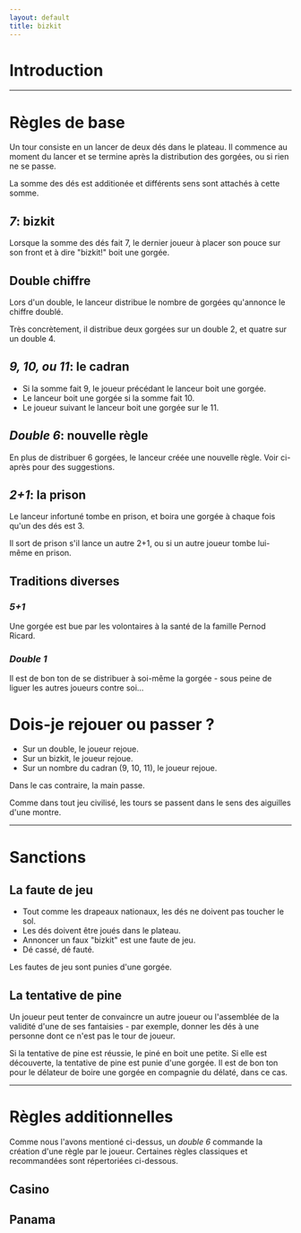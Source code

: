 ```yaml
---
layout: default
title: bizkit
---
```


# Introduction

---

# Règles de base
Un tour consiste en un lancer de deux dés dans le plateau. Il commence au moment du lancer et se termine après la distribution des gorgées, ou si rien ne se passe.

La somme des dés est additionée et différents sens sont attachés à cette somme.

## *7*: bizkit
Lorsque la somme des dés fait 7, le dernier joueur à placer son pouce sur son front et à dire "bizkit!" boit une gorgée. 

## Double chiffre
Lors d'un double, le lanceur distribue le nombre de gorgées qu'annonce le chiffre doublé.

Très concrètement, il distribue deux gorgées sur un double 2, et quatre sur un double 4.

## *9, 10, ou 11*: le cadran

* Si la somme fait 9, le joueur précédant le lanceur boit une gorgée.
* Le lanceur boit une gorgée si la somme fait 10.
* Le joueur suivant le lanceur boit une gorgée sur le 11.

## *Double 6*: nouvelle règle
En plus de distribuer 6 gorgées, le lanceur créée une nouvelle règle. Voir ci-après pour des suggestions.

## *2+1*: la prison
Le lanceur infortuné tombe en prison, et boira une gorgée à chaque fois qu'un des dés est 3.

Il sort de prison s'il lance un autre 2+1, ou si un autre joueur tombe lui-même en prison.

## Traditions diverses

### *5+1*
Une gorgée est bue par les volontaires à la santé de la famille Pernod Ricard.

### *Double 1*
Il est de bon ton de se distribuer à soi-même la gorgée - sous peine de liguer les autres joueurs contre soi...

# Dois-je rejouer ou passer ?

* Sur un double, le joueur rejoue.
* Sur un bizkit, le joueur rejoue.
* Sur un nombre du cadran (9, 10, 11), le joueur rejoue.

Dans le cas contraire, la main passe.

Comme dans tout jeu civilisé, les tours se passent dans le sens des aiguilles d'une montre.


---

# Sanctions

## La faute de jeu
* Tout comme les drapeaux nationaux, les dés ne doivent pas toucher le sol.
* Les dés doivent être joués dans le plateau.
* Annoncer un faux "bizkit" est une faute de jeu.
* Dé cassé, dé fauté.

Les fautes de jeu sont punies d'une gorgée. 

## La tentative de pine
Un joueur peut tenter de convaincre un autre joueur ou l'assemblée de la validité d'une de ses fantaisies - par exemple, donner les dés à une personne dont ce n'est pas le tour de joueur.

Si la tentative de pine est réussie, le piné en boit une petite. Si elle est découverte, la tentative de pine est punie d'une gorgée. Il est de bon ton pour le délateur de boire une gorgée en compagnie du délaté, dans ce cas.

---

# Règles additionnelles
Comme nous l'avons mentioné ci-dessus, un *double 6* commande la création d'une règle par le joueur. Certaines règles classiques et recommandées sont répertoriées ci-dessous.

## Casino

## Panama
